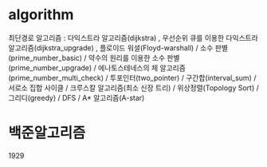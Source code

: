 
# algorithm 
최단경로 알고리즘 : 다익스트라 알고리즘(dijkstra) , 우선순위 큐를 이용한 다익스트라 알고리즘(dijkstra_upgrade) , 플로이드 워셜(Floyd-warshall) / 소수 판별(prime_number_basic) / 약수의 원리를 이용한 소수 판별(prime_number_upgrade) / 에나토스테네스의 체 알고리즘(prime_number_multi_check) / 투포인터(two_pointer) / 구간합(interval_sum) / 서로소 집합 사이클  / 크루스칼 알고리즘(최소 신장 트리) / 위상정렬(Topology Sort) / 그리디(greedy) / DFS / A* 알고리즘(A-star)
# 백준알고리즘
1929
